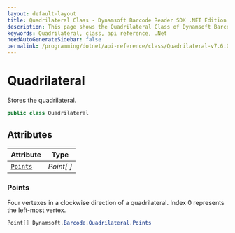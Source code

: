 ```yaml
---
layout: default-layout
title: Quadrilateral Class - Dynamsoft Barcode Reader SDK .NET Edition API Reference
description: This page shows the Quadrilateral Class of Dynamsoft Barcode Reader SDK .NET Edition.
keywords: Quadrilateral, class, api reference, .Net
needAutoGenerateSidebar: false
permalink: /programming/dotnet/api-reference/class/Quadrilateral-v7.6.0.html
---
```



# Quadrilateral
Stores the quadrilateral.  

```csharp
public class Quadrilateral 
```  

## Attributes
  
| Attribute | Type |
|---------- | ---- |
| [`Points`](#points) | *Point[ ]* |


### Points
Four vertexes in a clockwise direction of a quadrilateral. Index 0 represents the left-most vertex. 

```csharp
Point[] Dynamsoft.Barcode.Quadrilateral.Points
```



